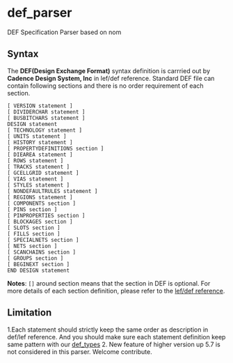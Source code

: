 # def_parser
DEF Specification Parser based on nom

## Syntax
The **DEF(Design Exchange Format)** syntax definition is carrried out by **Cadence Design System, Inc** in lef/def reference. Standard DEF file can contain following sections and there is no order requirement of each section.

```
[ VERSION statement ]
[ DIVIDERCHAR statement ]
[ BUSBITCHARS statement ]
DESIGN statement
[ TECHNOLOGY statement ]
[ UNITS statement ]
[ HISTORY statement ]
[ PROPERTYDEFINITIONS section ]
[ DIEAREA statement ]
[ ROWS statement ]
[ TRACKS statement ]
[ GCELLGRID statement ]
[ VIAS statement ]
[ STYLES statement ]
[ NONDEFAULTRULES statement ]
[ REGIONS statement ]
[ COMPONENTS section ]
[ PINS section ]
[ PINPROPERTIES section ]
[ BLOCKAGES section ]
[ SLOTS section ]
[ FILLS section ]
[ SPECIALNETS section ]
[ NETS section ]
[ SCANCHAINS section ]
[ GROUPS section ]
[ BEGINEXT section ]
END DESIGN statement
```
**Notes**: `[]` around section means that the section in DEF is optional. For more details of each section definition, please refer to the [lef/def reference](http://www.ispd.cc/contests/18/lefdefref.pdf).

## Limitation
1.Each statement should strictly keep the same order as description in def/lef reference. And you should make sure each statement definition keep same pattern with our [def_types](src/collection/def_types.rs)
2. New feature of higher version up 5.7 is not considered in this parser. Welcome contribute.

